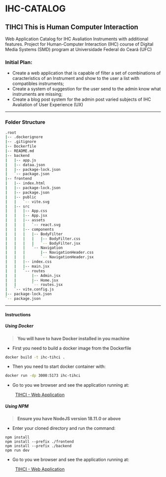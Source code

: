 # IHC-CATALOG

## TIHCI This is Human Computer Interaction
Web Application Catalog for IHC Avaliation Instruments with additional features. Project for Human-Computer Interaction (IHC) course of  Digital Media Systems (SMD)  program at Universidade Federal do Ceará (UFC)

### Initial Plan:

* Create a web application that is capable of filter a set of combinations of caracteristics of an Instrument and show to the user a list with compatibles instruments;
* Create a system of suggestion for the user send to the admin know what instruments are missing;
* Create a blog post system for the admin post varied subjects of IHC Avaliation of User Experience (UX)

***

### Folder Structure

```bash
.root
|-- .dockerignore
|-- .gitignore
|-- Dockerfile
|-- README.md
|-- backend
|   |-- app.js
|   |-- dataa.json
|   |-- package-lock.json
|   `-- package.json
|-- frontend
|   |-- index.html
|   |-- package-lock.json
|   |-- package.json
|   |-- public
|   |   `-- vite.svg
|   |-- src
|   |   |-- App.css
|   |   |-- App.jsx
|   |   |-- assets
|   |   |   `-- react.svg
|   |   |-- components
|   |   |   |-- BodyFilter
|   |   |   |   |-- BodyFilter.css
|   |   |   |   `-- BodyFilter.jsx
|   |   |   `-- Navigation
|   |   |       |-- NavigationHeader.css
|   |   |       `-- NavigationHeader.jsx
|   |   |-- index.css
|   |   |-- main.jsx
|   |   `-- routes
|   |       |-- Admin.jsx
|   |       |-- Home.jsx
|   |       `-- routes.jsx
|   `-- vite.config.js
|-- package-lock.json
`-- package.json
```


***

#### Instructions

##### Using Docker

> **You will have to have Docker installed in you machine**
* First you need to build a docker image from the Dockerfile

```bash
docker build -t ihc-tihci .
```

* Then you need to start docker container with:

```bash
docker run -dp 3000:5173 ihc-tihci
```

* Go to you we browser and see the application running at:

 &ensp; &ensp; &ensp; [TIHCI - Web Application](http://localhost:3000)

##### Using NPM

> **Ensure you have NodeJS version 18.11.0 or above**

* Enter your cloned directory and run the command:

```NodeJS
npm install
npm install --prefix ./frontend
npm install --prefix ./backend
npm run dev
```
* Go to you we browser and see the application running at:

 &ensp; &ensp; &ensp; [TIHCI - Web Application](http://localhost:5173)
